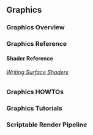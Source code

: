 


##      Graphics
###     Graphics Overview

###     Graphics Reference 
####    Shader Reference 
######  [Writing Surface Shaders](GraphicsReference/ShaderReference/WritingSurfaceShaders/README.md)

###     Graphics HOWTOs


###     Graphics Tutorials



###     Scriptable Render Pipeline
